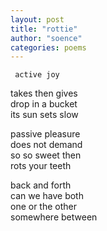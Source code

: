 ```yaml
---
layout: post
title: "rottie"
author: "soence"
categories: poems
---
```


     active joy  
takes then gives  
drop in a bucket  
its sun sets slow  

passive pleasure  
does not demand  
so so sweet then  
rots your teeth  

back and forth  
can we have both  
one or the other  
somewhere between  

